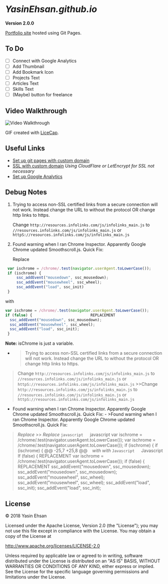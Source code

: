 # *YasinEhsan.github.io*

**Version 2.0.0**

[Portfolio site](https://yasinehsan.com/) hosted using Git Pages.

## To Do
- [ ] Connect with Google Analytics
- [ ] Add Thumbnail
- [ ] Add Bookmark Icon
- [ ] Projects Text
- [ ] Articles Text
- [ ] Skills Text
- [ ] \(Maybe) button for freelance

## Video Walkthrough
<img src='http://i.imgur.com/link/to/your/gif/file.gif' title='Video Walkthrough' width='' alt='Video Walkthrough' />

GIF created with [LiceCap](http://www.cockos.com/licecap/).

## Useful Links
- [Set up git pages with custom domain](https://medium.com/@kimcodes/setting-up-a-web-page-with-github-pages-f77d45573ab2)
- [SSL with custom domain](https://www.youtube.com/watch?v=UK5-nO4qK9g) *Using CloudFlare or LetEncrypt for SSL not necessary*
- [Set up Google Analytics](https://www.youtube.com/watch?v=mXcQ7rVn3ro)


## Debug Notes
1. Trying to access non-SSL certified links from a secure connection will not work. Instead change the URL to without the protocol OR change http links to https.

   Change `http://resources.infolinks.com/js/infolinks_main.js` to `//resources.infolinks.com/js/infolinks_main.js` or `httpS://resources.infolinks.com/js/infolinks_main.js`

2. Found warning when I ran Chrome Inspector. Apparently Google Chrome updated Smoothscroll.js. Quick Fix:

   Replace
  ```javascript
   var ischrome = /chrome/.test(navigator.userAgent.toLowerCase());
   if (ischrome) {
       ssc_addEvent("mousedown", ssc_mousedown);
       ssc_addEvent("mousewheel", ssc_wheel);
       ssc_addEvent("load", ssc_init)
   }
  ```
  with
  ```Javascript
  var ischrome = /chrome/.test(navigator.userAgent.toLowerCase());
  if (false) {                          REPLACEMENT
  	ssc_addEvent("mousedown", ssc_mousedown);
  	ssc_addEvent("mousewheel", ssc_wheel);
  	ssc_addEvent("load", ssc_init);
   }
   ```
   **Note:** isChrome is just a variable.


- > Trying to access non-SSL certified links from a secure connection will not work. Instead change the URL to without the protocol OR change http links to https.
 >Change `http://resources.infolinks.com/js/infolinks_main.js` to `//resources.infolinks.com/js/infolinks_main.js` or `httpS://resources.infolinks.com/js/infolinks_main.js`	 >>Change `http://resources.infolinks.com/js/infolinks_main.js` to `//resources.infolinks.com/js/infolinks_main.js` or `httpS://resources.infolinks.com/js/infolinks_main.js`
 - Found warning when I ran Chrome Inspector. Apparently Google Chrome updated Smoothscroll.js. Quick Fix:	- >Found warning when I ran Chrome Inspector. Apparently Google Chrome updated Smoothscroll.js. Quick Fix:
> *Replace*	>> *Replace*
 ```javascript	 ```javascript
 var ischrome = /chrome/.test(navigator.userAgent.toLowerCase());	 var ischrome = /chrome/.test(navigator.userAgent.toLowerCase());
 if (ischrome) {	 if (ischrome) {
@@ -25,7 +25,8 @@
```	```
*with*	*with*
```Javascript	```Javascript
If (false) {                          REPLACEMENT	var ischrome = /chrome/.test(navigator.userAgent.toLowerCase());
if (false) {                          REPLACEMENT
	ssc_addEvent("mousedown", ssc_mousedown);		ssc_addEvent("mousedown", ssc_mousedown);
	ssc_addEvent("mousewheel", ssc_wheel);		ssc_addEvent("mousewheel", ssc_wheel);
	ssc_addEvent("load", ssc_init);		ssc_addEvent("load", ssc_init);

## License
© 2018 Yasin Ehsan

Licensed under the Apache License, Version 2.0 (the "License"); you may not use this file except in compliance with the License. You may obtain a copy of the License at

http://www.apache.org/licenses/LICENSE-2.0

Unless required by applicable law or agreed to in writing, software distributed under the License is distributed on an "AS IS" BASIS, WITHOUT WARRANTIES OR CONDITIONS OF ANY KIND, either express or implied. See the License for the specific language governing permissions and limitations under the License.
